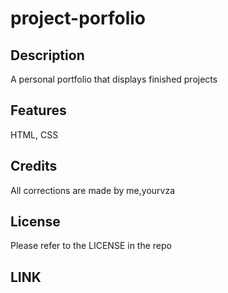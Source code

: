 # project-porfolio

## Description
A personal portfolio that displays finished projects

## Features
HTML, CSS

## Credits
All corrections are made by me,yourvza

## License 
Please refer to the LICENSE in the repo

## LINK
 
